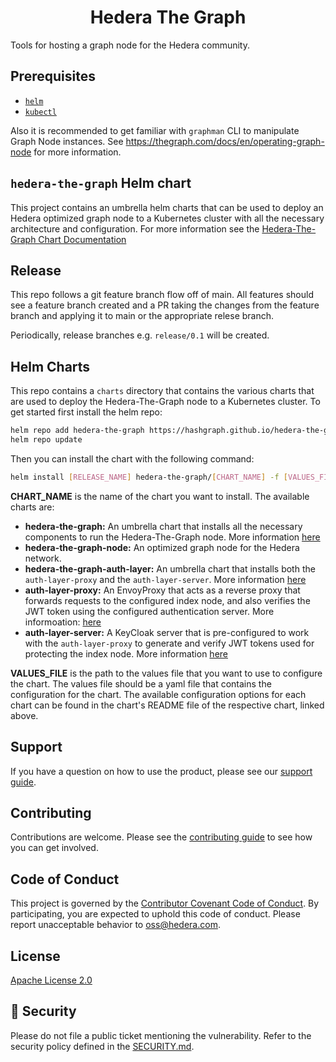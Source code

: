 <div align="center">

# Hedera The Graph

</div>

Tools for hosting a graph node for the Hedera community.

## Prerequisites

- [`helm`](https://helm.sh/)
- [`kubectl`](https://kubernetes.io/docs/reference/kubectl/)

Also it is recommended to get familiar with `graphman` CLI to manipulate Graph Node instances.
See <https://thegraph.com/docs/en/operating-graph-node> for more information.

## `hedera-the-graph` Helm chart

This project contains an umbrella helm charts that can be used to deploy an Hedera optimized graph node to a Kubernetes cluster with all the necessary architecture and configuration.
For more information see the [Hedera-The-Graph Chart Documentation](https://github.com/hashgraph/hedera-the-graph/tree/main/charts/hedera-the-graph)

## Release

This repo follows a git feature branch flow off of main.
All features should see a feature branch created and a PR taking the changes from the feature branch and applying it to main or the appropriate relese branch.

Periodically, release branches e.g. `release/0.1` will be created.

## Helm Charts

This repo contains a `charts` directory that contains the various charts that are used to deploy the Hedera-The-Graph node to a Kubernetes cluster. To get started first install the helm repo:

```sh
helm repo add hedera-the-graph https://hashgraph.github.io/hedera-the-graph/charts
helm repo update
```

Then you can install the chart with the following command:

```sh
helm install [RELEASE_NAME] hedera-the-graph/[CHART_NAME] -f [VALUES_FILE]
```

**CHART_NAME** is the name of the chart you want to install.
The available charts are:

- **hedera-the-graph:** An umbrella chart that installs all the necessary components to run the Hedera-The-Graph node. More information [here](https://github.com/hashgraph/hedera-the-graph/tree/main/charts/hedera-the-graph)
- **hedera-the-graph-node:** An optimized graph node for the Hedera network.
- **hedera-the-graph-auth-layer:** An umbrella chart that installs both the `auth-layer-proxy` and the `auth-layer-server`. More information [here](https://github.com/hashgraph/hedera-the-graph/tree/main/charts/hedera-the-graph-auth-layer)
- **auth-layer-proxy:** An EnvoyProxy that acts as a reverse proxy that forwards requests to the configured index node, and also verifies the JWT token using the configured authentication server. More informoation: [here](https://github.com/hashgraph/hedera-the-graph/tree/main/charts/auth-layer-proxy)
- **auth-layer-server:** A KeyCloak server that is pre-configured to work with the `auth-layer-proxy` to generate and verify JWT tokens used for protecting the index node. More information [here](https://github.com/hashgraph/hedera-the-graph/tree/main/charts/auth-layer-server)

**VALUES_FILE** is the path to the values file that you want to use to configure the chart. The values file should be a yaml file that contains the configuration for the chart. The available configuration options for each chart can be found in the chart's README file of the respective chart, linked above.

## Support

If you have a question on how to use the product, please see our
[support guide](https://github.com/hashgraph/.github/blob/main/SUPPORT.md).

## Contributing

Contributions are welcome. Please see the
[contributing guide](https://github.com/hashgraph/.github/blob/main/CONTRIBUTING.md)
to see how you can get involved.

## Code of Conduct

This project is governed by the
[Contributor Covenant Code of Conduct](https://github.com/hashgraph/.github/blob/main/CODE_OF_CONDUCT.md). By
participating, you are expected to uphold this code of conduct. Please report unacceptable behavior
to [oss@hedera.com](mailto:oss@hedera.com).

## License

[Apache License 2.0](LICENSE)

## 🔐 Security

Please do not file a public ticket mentioning the vulnerability.
Refer to the security policy defined in the [SECURITY.md](SECURITY.md).
